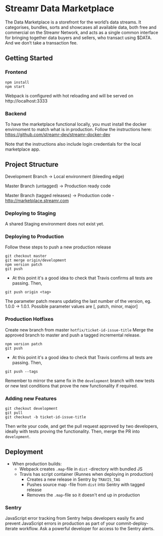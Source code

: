 # Streamr Data Marketplace
The Data Marketplace is a storefront for the world’s data streams. It categorises, bundles, sorts and showcases all available data, 
both free and commercial on the Streamr Network, and acts as a single common interface for bringing together data buyers and sellers, 
who transact using $DATA. And we don’t take a transaction fee.

## Getting Started

### Frontend
```
npm install
npm start
```

Webpack is configured with hot reloading and will be served on http://localhost:3333

### Backend
To have the marketplace functional locally, you must install the docker envirnoment to match what is in production. Follow the instructions here: https://github.com/streamr-dev/streamr-docker-dev

Note that the instructions also include login credentials for the local marketplace app. 
## Project Structure
Development Branch -> Local environment (bleeding edge)

Master Branch (untagged) -> Production ready code

Master Branch (tagged releases) -> Production code - http://marketplace.streamr.com

### Deploying to Staging
A shared Staging environment does not exist yet. 
### Deploying to Production 
Follow these steps to push a new production release

```
git checkout master
git merge origin/development
npm version patch
git push
```

* At this point it's a good idea to check that Travis confirms all tests are passing. Then,

```
git push origin <tag>
```

The parameter patch means updating the last number of the version, eg. 1.0.0 -> 1.0.1. Possible parameter values are [<VERSION>, patch, minor, major]

### Production Hotfixes
Create new branch from master `hotfix/ticket-id-issue-title` 
Merge the approved branch to master and push a tagged incremental release. 

```
npm version patch
git push
```

* At this point it's a good idea to check that Travis confirms all tests are passing. Then,

```
git push --tags
```

Remember to mirror the same fix in the `development` branch with new tests or new test conditions that prove the new functionality if required. 
### Adding new Features

```
git checkout development
git pull
git checkout -b ticket-id-issue-title
```

Then write your code, and get the pull request approved by two developers, ideally with tests proving the functionality. Then, merge the PR into `development`.


## Deployment
- When production builds:
  - Webpack creates `.map`-file in `dist` -directory with bundled JS
  - Travis has script container (Runnes when deploying in production)
    - Creates a new release in Sentry by `TRAVIS_TAG`
    - Pushes source map -file from `dist` into Sentry with tagged release
    - Removes the `.map`-file so it doesn't end up in production

### Sentry
JavaScript error tracking from Sentry helps developers easily fix and prevent JavaScript errors in production as part of your commit-deploy-iterate workflow. 
Ask a powerful developer for access to the Sentry alerts.
